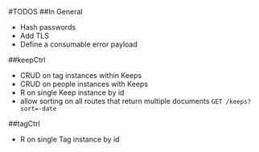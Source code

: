 #TODOS
##In General
- Hash passwords
- Add TLS
- Define a consumable error payload

##keepCtrl
- CRUD on tag instances within Keeps
- CRUD on people instances with Keeps
- R on single Keep instance by id
- allow sorting on all routes that return multiple documents `GET /keeps?sort=-date`

##tagCtrl
- R on single Tag instance by id